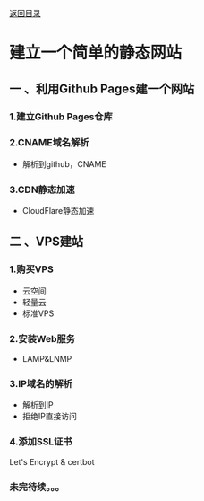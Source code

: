 [返回目录](../../catalogue.md)
# 建立一个简单的静态网站
## 一 、利用Github Pages建一个网站
### 1.建立Github Pages仓库

### 2.CNAME域名解析
+ 解析到github，CNAME  

### 3.CDN静态加速
+ CloudFlare静态加速

## 二 、VPS建站
### 1.购买VPS  
+ 云空间  
+ 轻量云  
+ 标准VPS  
### 2.安装Web服务  
+ LAMP&LNMP  
### 3.IP域名的解析  
+ 解析到IP  
+ 拒绝IP直接访问   
### 4.添加SSL证书  
Let's Encrypt & certbot  
### 未完待续。。。  